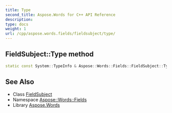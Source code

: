 ```yaml
---
title: Type
second_title: Aspose.Words for C++ API Reference
description: 
type: docs
weight: 1
url: /cpp/aspose.words.fields/fieldsubject/type/
---
```

## FieldSubject::Type method




```cpp
static const System::TypeInfo & Aspose::Words::Fields::FieldSubject::Type()
```

## See Also

* Class [FieldSubject](../)
* Namespace [Aspose::Words::Fields](../../)
* Library [Aspose.Words](../../../)
